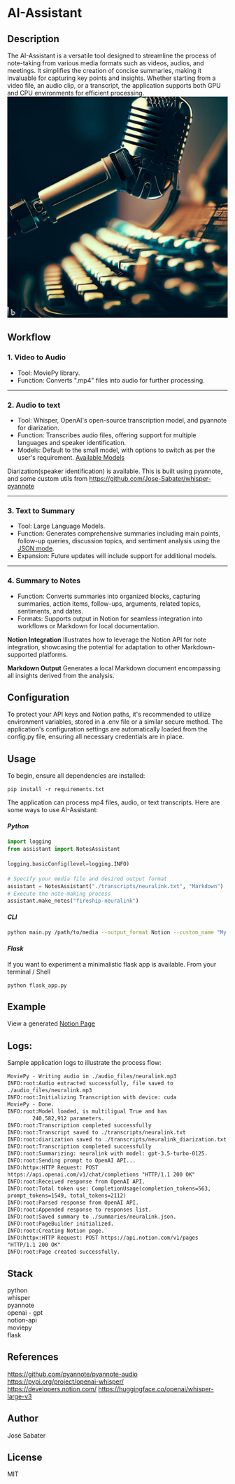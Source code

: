 # AI-Assistant
## Description
The AI-Assistant is a versatile tool designed to streamline the process of note-taking from various media formats such as videos, audios, and meetings. It simplifies the creation of concise summaries, making it invaluable for capturing key points and insights. Whether starting from a video file, an audio clip, or a transcript, the application supports both GPU and CPU environments for efficient processing.  
![AI Assistant](./assets/AI%20assistant.jpeg)

## Workflow

### 1. Video to Audio
- Tool: MoviePy library.
- Function: Converts ".mp4" files into audio for further processing.

---
### 2. Audio to text
- Tool: Whisper, OpenAI's open-source transcription model, and pyannote for diarization.
- Function: Transcribes audio files, offering support for multiple languages and speaker identification.
- Models: Default to the small model, with options to switch as per the user's requirement. [Available Models](https://github.com/openai/whisper)

Diarization(speaker identification) is available. This is built using pyannote, and some custom utils from https://github.com/Jose-Sabater/whisper-pyannote

---
### 3. Text to Summary
- Tool: Large Language Models.
- Function: Generates comprehensive summaries including main points, follow-up queries, discussion topics, and sentiment analysis using the [JSON mode](https://platform.openai.com/docs/guides/text-generation/json-mode).
- Expansion: Future updates will include support for additional models.

---
### 4. Summary to Notes
- Function: Converts summaries into organized blocks, capturing summaries, action items, follow-ups, arguments, related topics, sentiments, and dates.
- Formats: Supports output in Notion for seamless integration into workflows or Markdown for local documentation.  

**Notion Integration**
Illustrates how to leverage the Notion API for note integration, showcasing the potential for adaptation to other Markdown-supported platforms.  

**Markdown Output**
Generates a local Markdown document encompassing all insights derived from the analysis.


## Configuration
To protect your API keys and Notion paths, it's recommended to utilize environment variables, stored in a .env file or a similar secure method. The application's configuration settings are automatically loaded from the config.py file, ensuring all necessary credentials are in place.

## Usage
To begin, ensure all dependencies are installed:
```shell
pip install -r requirements.txt
```
The application can process mp4 files, audio, or text transcripts. Here are some ways to use AI-Assistant:
#### *Python*  
```python
import logging
from assistant import NotesAssistant

logging.basicConfig(level=logging.INFO)

# Specify your media file and desired output format
assistant = NotesAssistant("./transcripts/neuralink.txt", "Markdown")
# Execute the note-making process
assistant.make_notes("fireship-neuralink")
```

#### *CLI*
```bash
python main.py /path/to/media --output_format Notion --custom_name "My Notes"
```

#### *Flask*
If you want to experiment a minimalistic flask app is available.
From your terminal / Shell
```
python flask_app.py
```

## Example
View a generated [Notion Page](https://great-xenon-74b.notion.site/fireship-neuralink-693da8c633b34bb9b971eef50168237c?pvs=4)


## Logs:
Sample application logs to illustrate the process flow:
```
MoviePy - Writing audio in ./audio_files/neuralink.mp3
INFO:root:Audio extracted successfully, file saved to ./audio_files/neuralink.mp3
INFO:root:Initializing Transcription with device: cuda
MoviePy - Done.
INFO:root:Model loaded, is multiligual True and has
        240,582,912 parameters.
INFO:root:Transcription completed successfully
INFO:root:Transcript saved to ./transcripts/neuralink.txt
INFO:root:diarization saved to ./transcripts/neuralink_diarization.txt
INFO:root:Transcription completed successfully
INFO:root:Summarizing: neuralink with model: gpt-3.5-turbo-0125.
INFO:root:Sending prompt to OpenAI API...
INFO:httpx:HTTP Request: POST https://api.openai.com/v1/chat/completions "HTTP/1.1 200 OK"
INFO:root:Received response from OpenAI API.
INFO:root:Total token use: CompletionUsage(completion_tokens=563, prompt_tokens=1549, total_tokens=2112)
INFO:root:Parsed response from OpenAI API.
INFO:root:Appended response to responses list.
INFO:root:Saved summary to ./summaries/neuralink.json.
INFO:root:PageBuilder initialized.
INFO:root:Creating Notion page.
INFO:httpx:HTTP Request: POST https://api.notion.com/v1/pages "HTTP/1.1 200 OK"
INFO:root:Page created successfully.
```

## Stack
python  
whisper  
pyannote  
openai - gpt  
notion-api    
moviepy  
flask  

## References
https://github.com/pyannote/pyannote-audio  
https://pypi.org/project/openai-whisper/  
https://developers.notion.com/
https://huggingface.co/openai/whisper-large-v3  



## Author
José Sabater

## License
MIT


